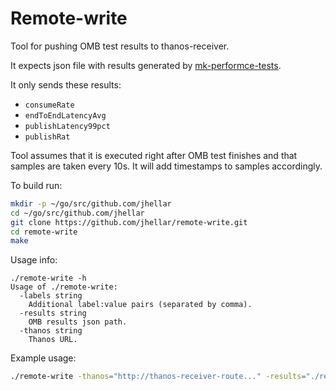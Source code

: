 # Remote-write

Tool for pushing OMB test results to thanos-receiver.

It expects json file with results generated by [mk-performce-tests](https://gitlab.cee.redhat.com/mk-bin-packing/mk-performance-tests).

It only sends these results:

- `consumeRate`
- `endToEndLatencyAvg`
- `publishLatency99pct`
- `publishRat`

Tool assumes that it is executed right after OMB test finishes and that samples are taken every 10s. It will add timestamps to samples accordingly.

To build run:

```bash
mkdir -p ~/go/src/github.com/jhellar
cd ~/go/src/github.com/jhellar
git clone https://github.com/jhellar/remote-write.git
cd remote-write
make
```

Usage info:

```text
./remote-write -h
Usage of ./remote-write:
  -labels string
    Additional label:value pairs (separated by comma).
  -results string
    OMB results json path.
  -thanos string
    Thanos URL.
```

Example usage:

```bash
./remote-write -thanos="http://thanos-receiver-route..." -results="./result.json" -labels="cluster:clusterA"
```
